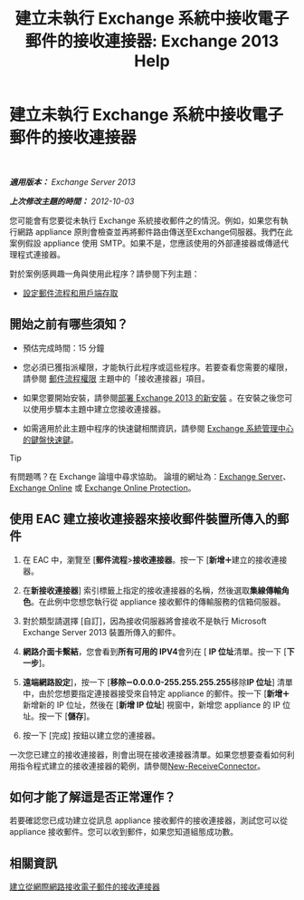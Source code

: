 ﻿---
title: '建立未執行 Exchange 系統中接收電子郵件的接收連接器: Exchange 2013 Help'
TOCTitle: 建立未執行 Exchange 系統中接收電子郵件的接收連接器
ms:assetid: 85f0864a-6502-49db-8804-16755a7292b4
ms:mtpsurl: https://technet.microsoft.com/zh-tw/library/JJ657467(v=EXCHG.150)
ms:contentKeyID: 50473676
ms.date: 05/21/2018
mtps_version: v=EXCHG.150
ms.translationtype: MT
---

# 建立未執行 Exchange 系統中接收電子郵件的接收連接器

 

_**適用版本：** Exchange Server 2013_

_**上次修改主題的時間：** 2012-10-03_

您可能會有您要從未執行 Exchange 系統接收郵件之的情況。例如，如果您有執行網路 appliance 原則會檢查並再將郵件路由傳送至Exchange伺服器。我們在此案例假設 appliance 使用 SMTP。如果不是，您應該使用的外部連接器或傳遞代理程式連接器。

對於案例感興趣一角與使用此程序？請參閱下列主題：

  - [設定郵件流程和用戶端存取](configure-mail-flow-and-client-access-exchange-2013-help.md)

## 開始之前有哪些須知？

  - 預估完成時間：15 分鐘

  - 您必須已獲指派權限，才能執行此程序或這些程序。若要查看您需要的權限，請參閱 [郵件流程權限](mail-flow-permissions-exchange-2013-help.md) 主題中的「接收連接器」項目。

  - 如果您要開始安裝，請參閱[部署 Exchange 2013 的新安裝](deploy-a-new-installation-of-exchange-2013-exchange-2013-help.md) 。在安裝之後您可以使用步驟本主題中建立您接收連接器。

  - 如需適用於此主題中程序的快速鍵相關資訊，請參閱 [Exchange 系統管理中心的鍵盤快速鍵](keyboard-shortcuts-in-the-exchange-admin-center-exchange-online-protection-help.md)。


> [!TIP]  
> 有問題嗎？在 Exchange 論壇中尋求協助。 論壇的網址為：<a href="https://go.microsoft.com/fwlink/p/?linkid=60612">Exchange Server</a>、 <a href="https://go.microsoft.com/fwlink/p/?linkid=267542">Exchange Online</a> 或 <a href="https://go.microsoft.com/fwlink/p/?linkid=285351">Exchange Online Protection</a>。




## 使用 EAC 建立接收連接器來接收郵件裝置所傳入的郵件

1.  在 EAC 中，瀏覽至 \[**郵件流程**\>**接收連接器**。按一下 \[**新增**![加入圖示](images/JJ218640.c1e75329-d6d7-4073-a27d-498590bbb558(EXCHG.150).gif "加入圖示")建立的接收連接器。

2.  在**新接收連接器**\] 索引標籤上指定的接收連接器的名稱，然後選取**集線傳輸角色**。在此例中您想您執行從 appliance 接收郵件的傳輸服務的信箱伺服器。

3.  對於類型請選擇 \[自訂\]，因為接收伺服器將會接收不是執行 Microsoft Exchange Server 2013 裝置所傳入的郵件。

4.  **網路介面卡繫結**，您會看到**所有可用的 IPV4**會列在 \[ **IP 位址**清單。按一下 \[**下一步**\]。

5.  **遠端網路設定**\]，按一下 \[**移除**![\[移除\] 圖示](images/JJ657492.479b6ced-8d64-4277-a725-f17fea202b28(EXCHG.150).gif "[移除] 圖示")**0.0.0.0-255.255.255.255**移除**IP 位址**\] 清單中，由於您想要指定連接器接受來自特定 appliance 的郵件。按一下 \[**新增**![加入圖示](images/JJ218640.c1e75329-d6d7-4073-a27d-498590bbb558(EXCHG.150).gif "加入圖示")新增新的 IP 位址，然後在 \[**新增 IP 位址**\] 視窗中，新增您 appliance 的 IP 位址。按一下 \[**儲存**\]。

6.  按一下 \[完成\] 按鈕以建立您的連接器。

一次您已建立的接收連接器，則會出現在接收連接器清單。如果您想要查看如何利用指令程式建立的接收連接器的範例，請參閱[New-ReceiveConnector](https://technet.microsoft.com/zh-tw/library/bb125139\(v=exchg.150\))。

## 如何才能了解這是否正常運作？

若要確認您已成功建立從訊息 appliance 接收郵件的接收連接器，測試您可以從 appliance 接收郵件。您可以收到郵件，如果您知道組態成功數。

## 相關資訊

[建立從網際網路接收電子郵件的接收連接器](create-a-receive-connector-to-receive-email-from-the-internet-exchange-2013-help.md)

